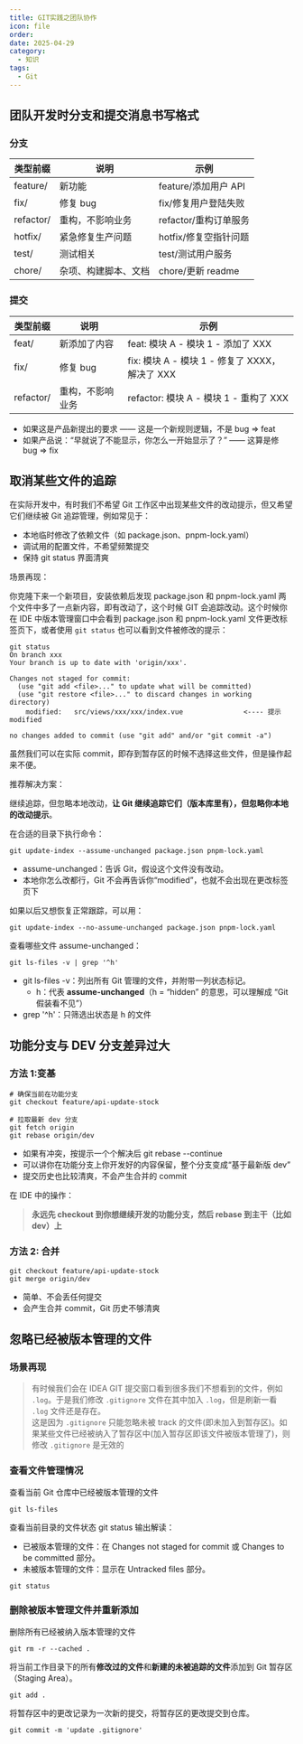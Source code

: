 ```yaml
---
title: GIT实践之团队协作
icon: file
order: 
date: 2025-04-29
category:
  - 知识
tags:
  - Git
---
```

## 团队开发时分支和提交消息书写格式
### 分支

| **类型前缀**  | **说明**     | **示例**          |
| --------- | ---------- | --------------- |
| feature/  | 新功能        | feature/添加用户 API |
| fix/      | 修复 bug     | fix/修复用户登陆失败    |
| refactor/ | 重构，不影响业务   | refactor/重构订单服务 |
| hotfix/   | 紧急修复生产问题   | hotfix/修复空指针问题  |
| test/     | 测试相关       | test/测试用户服务     |
| chore/    | 杂项、构建脚本、文档 | chore/更新 readme  |
### 提交
| **类型前缀**  | **说明**     | **示例**                             |
| --------- | ---------- | ---------------------------------- |
| feat/     | 新添加了内容     | feat: 模块 A - 模块 1 - 添加了 XXX        |
| fix/      | 修复 bug     | fix: 模块 A - 模块 1 - 修复了 XXXX，解决了 XXX |
| refactor/ | 重构，不影响业务   | refactor: 模块 A - 模块 1 - 重构了 XXX     |
- 如果这是产品新提出的要求 —— 这是一个新规则逻辑，不是 bug ⇒ feat
- 如果产品说：“早就说了不能显示，你怎么一开始显示了？” —— 这算是修 bug ⇒ fix

## 取消某些文件的追踪
在实际开发中，有时我们不希望 Git 工作区中出现某些文件的改动提示，但又希望它们继续被 Git 追踪管理，例如常见于：
- 本地临时修改了依赖文件（如 package.json、pnpm-lock.yaml）
- 调试用的配置文件，不希望频繁提交
- 保持 git status 界面清爽

场景再现：

你克隆下来一个新项目，安装依赖后发现 package.json 和 pnpm-lock.yaml 两个文件中多了一点新内容，即有改动了，这个时候 GIT 会追踪改动。这个时候你在 IDE 中版本管理窗口中会看到 package.json 和 pnpm-lock.yaml 文件更改标签页下，或者使用 `git status` 也可以看到文件被修改的提示：
```shell
git status
On branch xxx
Your branch is up to date with 'origin/xxx'.

Changes not staged for commit:
  (use "git add <file>..." to update what will be committed)
  (use "git restore <file>..." to discard changes in working directory)
	modified:   src/views/xxx/xxx/index.vue               <---- 提示 modified

no changes added to commit (use "git add" and/or "git commit -a")
```

虽然我们可以在实际 commit，即存到暂存区的时候不选择这些文件，但是操作起来不便。

推荐解决方案：

继续追踪，但忽略本地改动，**让 Git 继续追踪它们（版本库里有），但忽略你本地的改动提示**。

在合适的目录下执行命令：
```shell
git update-index --assume-unchanged package.json pnpm-lock.yaml
```
- assume-unchanged：告诉 Git，假设这个文件没有改动。
- 本地你怎么改都行，Git 不会再告诉你“modified”，也就不会出现在更改标签页下

如果以后又想恢复正常跟踪，可以用：
```shell
git update-index --no-assume-unchanged package.json pnpm-lock.yaml
```

查看哪些文件 assume-unchanged：
```shell
git ls-files -v | grep '^h'
```
- git ls-files -v：列出所有 Git 管理的文件，并附带一列状态标记。
    - h：代表 **assume-unchanged**（h = “hidden” 的意思，可以理解成 “Git 假装看不见”）
- grep '^h'：只筛选出状态是 h 的文件
## 功能分支与 DEV 分支差异过大
### 方法 1:变基
```shell
# 确保当前在功能分支
git checkout feature/api-update-stock

# 拉取最新 dev 分支
git fetch origin
git rebase origin/dev
```
- 如果有冲突，按提示一个个解决后 git rebase --continue
- 可以讲你在功能分支上你开发好的内容保留，整个分支变成“基于最新版 dev”
- 提交历史也比较清爽，不会产生合并的 commit

在 IDE 中的操作：
> **永远先 checkout 到你想继续开发的功能分支，然后 rebase 到主干（比如 dev）上**

### 方法 2: 合并
```shell
git checkout feature/api-update-stock
git merge origin/dev
```
- 简单、不会丢任何提交
- 会产生合并 commit，Git 历史不够清爽


## 忽略已经被版本管理的文件
### 场景再现
>有时候我们会在 IDEA GIT 提交窗口看到很多我们不想看到的文件，例如 `.log`。于是我们修改 `.gitignore` 文件在其中加入 `.log`，但是刷新一看 `.log` 文件还是存在。  
>这是因为 `.gitignore` 只能忽略未被 track 的文件(即未加入到暂存区)。如果某些文件已经被纳入了暂存区中(加入暂存区即该文件被版本管理了)，则修改 `.gitignore` 是无效的

### 查看文件管理情况
查看当前 Git 仓库中已经被版本管理的文件
```
git ls-files
```

查看当前目录的文件状态
git status 输出解读：
- 已被版本管理的文件：在 Changes not staged for commit 或 Changes to be committed 部分。
- 未被版本管理的文件：显示在 Untracked files 部分。
```
git status
```

### 删除被版本管理文件并重新添加

删除所有已经被纳入版本管理的文件
```
git rm -r --cached .
```

将当前工作目录下的所有**修改过的文件**和**新建的未被追踪的文件**添加到 Git 暂存区（Staging Area）。
```
git add .
```

将暂存区中的更改记录为一次新的提交，将暂存区的更改提交到仓库。
```
git commit -m 'update .gitignore'
```